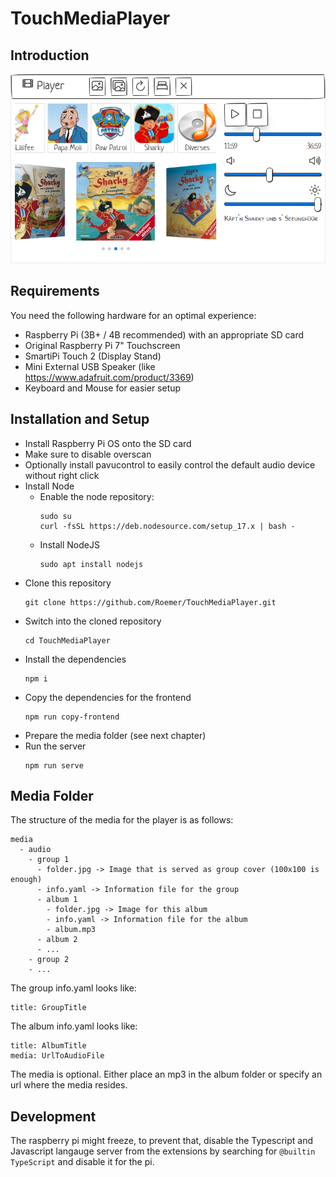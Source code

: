 # TouchMediaPlayer

## Introduction
![Media Player](.github/images/mediaplayer.png)

## Requirements
You need the following hardware for an optimal experience:
- Raspberry Pi (3B+ / 4B recommended) with an appropriate SD card
- Original Raspberry Pi 7" Touchscreen
- SmartiPi Touch 2 (Display Stand)
- Mini External USB Speaker (like https://www.adafruit.com/product/3369)
- Keyboard and Mouse for easier setup

## Installation and Setup
- Install Raspberry Pi OS onto the SD card
- Make sure to disable overscan
- Optionally install pavucontrol to easily control the default audio device without right click
- Install Node
  - Enable the node repository:
    ```
    sudo su
    curl -fsSL https://deb.nodesource.com/setup_17.x | bash -
    ```
  - Install NodeJS
    ```
    sudo apt install nodejs
    ```
- Clone this repository
  ```
  git clone https://github.com/Roemer/TouchMediaPlayer.git
  ```
- Switch into the cloned repository
  ```
  cd TouchMediaPlayer
  ```
- Install the dependencies
  ```
  npm i
  ```
- Copy the dependencies for the frontend
  ```
  npm run copy-frontend
  ```
- Prepare the media folder (see next chapter)
- Run the server
  ```
  npm run serve
  ```

## Media Folder
The structure of the media for the player is as follows:
```
media
  - audio
    - group 1
      - folder.jpg -> Image that is served as group cover (100x100 is enough)
      - info.yaml -> Information file for the group
      - album 1
        - folder.jpg -> Image for this album
        - info.yaml -> Information file for the album
        - album.mp3
      - album 2
      - ...
    - group 2
    - ...
```

The group info.yaml looks like:
```
title: GroupTitle
```

The album info.yaml looks like:
```
title: AlbumTitle
media: UrlToAudioFile
```
The media is optional. Either place an mp3 in the album folder or specify an url where the media resides.

## Development
The raspberry pi might freeze, to prevent that, disable the Typescript and Javascript langauge server from the extensions by searching for `@builtin TypeScript` and disable it for the pi.
